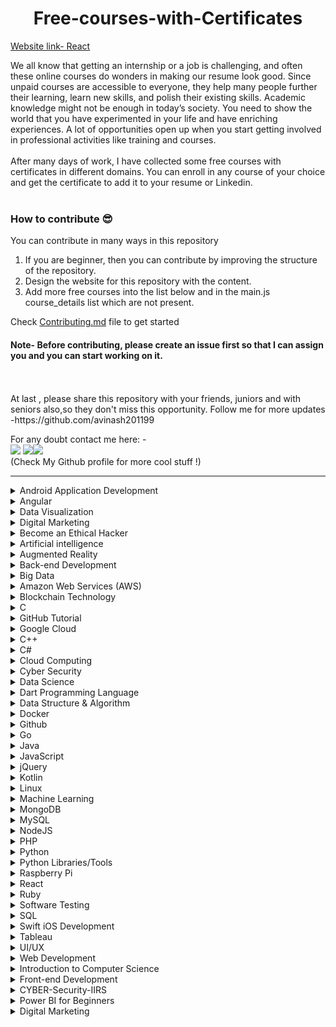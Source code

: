 <h1 align="center"> Free-courses-with-Certificates</h1>

[Website link- React](https://free-courses-with-certificates.netlify.app/)

We all know that getting an internship or a job is challenging, and often these online courses do wonders in making our resume look good. Since unpaid courses are accessible to everyone, they help many people further their learning, learn new skills, and polish their existing skills. Academic knowledge might not be enough in today’s society. You need to show the world that you have experimented in your life and have enriching experiences. A lot of opportunities open up when you start getting involved in professional activities like training and courses.<br>
<br>
After many days of work, I have collected some free courses with certificates in different domains. You can enroll in any course of your choice and get the certificate to add it to your resume or Linkedin.
<br>
<br>

### How to contribute 😎<br>

You can contribute in many ways in this repository

1. If you are beginner, then you can contribute by improving the structure of the repository. <br>
2. Design the website for this repository with the content. <br>
3. Add more free courses into the list below and in the main.js course_details list which are not present. <br>

Check [Contributing.md](https://github.com/avinash201199/Free-courses-with-Certificates/blob/main/CONTRIBUTING.md) file to get started

#### Note- Before contributing, please create an issue first so that I can assign you and you can start working on it.

<br>
<br>
At last , please share this repository with your friends, juniors and with seniors also,so they don't miss this opportunity. Follow me for more updates -https://github.com/avinash201199
<br>

For any doubt contact me here: - <br>
[<img src="https://img.icons8.com/color/50/000000/instagram-new--v2.png"/>](https://www.instagram.com/lets__code/) [<img src="https://img.icons8.com/color/48/000000/github--v3.png"/>](https://github.com/avinash201199)[<img src="https://img.icons8.com/color/48/000000/linkedin.png"/>](https://www.linkedin.com/in/avinash-singh-071b79175/)
<br>(Check My Github profile for more cool stuff !)<br>

<hr>

<details>
<summary>Android Application Development</summary>
<br>
Great Learning - Android Application Development<br>
Website-https://www.greatlearning.in/academy/learn-for-free/courses/android-application-development<br>
<br>
Udemy- Become an Android Developer from Scratch<br>
Website- https://www.udemy.com/course/become-an-android-developer-from-scratch/ <br>
<br>
Educba-Free Android App Development Course With Certification <br>
Website- https://www.educba.com/software-development/courses/free-android-app-development-course/ <br>
<br>
</details>

<details>
<summary>Angular</summary>
<br>
Sololearn - Angular + NestJS<br>
Website-https://www.sololearn.com/learning/1092<br>
<br>

<br>
Great Learning - Angular7 for beginners<br>
Website-https://www.mygreatlearning.com/academy/learn-for-free/courses/angular7-for-beginners<br>
<br>


<br>
Great Learning - AWS Cloud Practitioner Quest <br>
Website-https://explore.skillbuilder.aws/learn/course/11458/play/42651/play-cloud-quest-cloud-practitioner<br>
<br>
</details>

</details>

<details>
<summary> Data Visualization</summary>
<br>
Coursera- Data Visualization using Tableau <br>
Website-https://www.mygreatlearning.com/academy/learn-for-free/courses/data-visualization-using-tableau?career_path_id=2<br>
<br>
</details>
<details>
<summary> Digital Marketing</summary>
<br>The Fundamentals of Digital Marketing<br>
Website-https://learndigital.withgoogle.com/digitalgarage/course/digital-marketing<br>
<br>
Master the basics of digital marketing with our free course accredited by Interactive Advertising Bureau Europe and The Open University. There are 26 modules to explore, all created by Google trainers, packed full of practical exercises and real-world examples to help you turn knowledge into action.
<br>
</details>
<details>
<summary> Become an Ethical Hacker</summary>
<br>
Great Learning- Become an Ethical Hacker <br>
Website-https://www.mygreatlearning.com/academy/learn-for-free/courses/become-an-ethical-hacker<br>
<br>
</details>

<details>
<summary>Artificial intelligence</summary>
<br>
GREAT LEARNING ACADEMY- Introduction to Deep Learning<br>
Website-https://www.greatlearning.in/academy/learn-for-free/courses/introduction-to-deep-learning<br>
<br>
GREAT LEARNING ACADEMY- Computer Vision Essentials<br>
Website- https://www.greatlearning.in/academy/learn-for-free/courses/computer-vision-essentials<br>
<br>
GREAT LEARNING ACADEMY- Introduction to Tensorflow and Keras<br>
Website- https://www.greatlearning.in/academy/learn-for-free/courses/introduction-to-tensorflow-and-keras<br>
<br>
GREAT LEARNING ACADEMY- How to Build your own Chatbot using Python?<br>
Website- https://www.greatlearning.in/academy/learn-for-free/courses/how-to-build-your-own-chatbot-using-python<br>
<br>
GREAT LEARNING ACADEMY- OpenCV Tutorial<br>
Website- https://www.greatlearning.in/academy/learn-for-free/courses/face-detection-with-opencv-in-python<br>
<br>
GREAT LEARNING ACADEMY- TensorFlow Python<br>
Website- https://www.greatlearning.in/academy/learn-for-free/courses/tensorflow-python<br>
 <br>
Future Learn-Digital Skills: Artificial Intelligence<br>
 Website- https://www.futurelearn.com/courses/artificial-intelligence<br>
 <br>
UDEMY: Introduction to Artificial Intelligence in Software Testing<br>
 Website- https://www.udemy.com/course/introduction-to-artificial-intelligence-in-software-testing<br>
 
<br>
</details>

<details>
<summary>Augmented Reality</summary>
<br>
Coursera - Introduction to Augmented Reality and ARCore<br>
Website-https://www.coursera.org/learn/ar<br>
<br>
</details>

<details>
<summary>Back-end Development</summary>
<br>
FreeCodeCamp - Back End Development and APIs<br>
Website-https://www.freecodecamp.org/learn/back-end-development-and-apis<br>
<br>
Udacity - Intro to Backend<br>
Website-https://www.udacity.com/course/intro-to-backend--ud171
<br>
</details>

<details>
<summary>Big Data</summary>
<br>
GREAT LEARNING ACADEMY- Introduction to Big Data and Hadoop<br>
Website- https://www.greatlearning.in/academy/learn-for-free/courses/introduction-to-big-data-and-hadoop<br>
<br>
GREAT LEARNING ACADEMY- Introduction to Apache Hive<br>
Website- https://www.greatlearning.in/academy/learn-for-free/courses/introduction-to-apache-hive<br>
<br>
GREAT LEARNING ACADEMY- Spark Basics<br>
Website- https://www.greatlearning.in/academy/learn-for-free/courses/spark-basics<br>
<br>
 FUTURE LEARN- Big Data Analytics: Opportunities, Challenges, and the Future<br>
 Website-https://www.futurelearn.com/courses/applied-big-data-analytics
<br>
<br>
UDEMY: Essential Non Technical Skills of Effective Data Scientists<br>
 Website- https://www.udemy.com/share/104fI23@HXPESfaal6TkxBGwZVO4s8bsVUcn2pCEvhFwpop5i0kIQeGdP4BlxQn6kiJdDGm_6w==/<br>
 <br>
</details>

<details>
<summary>Amazon Web Services (AWS)</summary>
<br>
Official Website<br>
Website-https://explore.skillbuilder.aws/learn<br>
<br>
</details>

<details>
<summary>Blockchain Technology</summary>
<br>
COURSERA - Blockchain Basics<br>
Website : https://www.coursera.org/learn/blockchain-basics?ranMID=40328&ranEAID=JVFxdTr9V80&ranSiteID=JVFxdTr9V80-DVWDPTM3td0_wUL_LQyS5Q&siteID=JVFxdTr9V80-DVWDPTM3td0_wUL_LQyS5Q&utm_content=10&utm_medium=partners&utm_source=linkshare&utm_campaign=JVFxdTr9V80<br>
<br>
COGNITIVE CLASS - Blockchain Essentials<br>
Website : https://cognitiveclass.ai/courses/blockchain-course<br>
<br>
GREAT LEARNING ACADEMY - Blockchain Basics<br>
Website : https://www.greatlearning.in/academy/learn-for-free/courses/blockchain-basics<br>
<br>
DIGITALDEFYND - This page contains 10 best Blockchain free certification courses<br>
Website : https://digitaldefynd.com/best-blockchain-courses-training-and-certifications-online/#1_Blockchain_Certification_by_INSEAD_Courser<br>
<br>
PLURALSIGHT - Blockchain-Principles and Practices<br>
Website : https://www.pluralsight.com/courses/blockchain-principles-practices?clickid=w3vydT2oUxyIWE2wQIVNPydYUkBXHI1YZ05ezo0&irgwc=1&mpid=1193463&aid=7010a000001xAKZAA2&utm_medium=digital_affiliate&utm_campaign=1193463&utm_source=impactradius<br><br>
UDEMY - Free Blockchain Courses and Tutorials<br>
Website : https://www.udemy.com/topic/blockchain/free/<br>
CryptoZombies - Build DApps By Building Simple Games<br>
Website : https://cryptozombies.io/ <br>
 <br>
LEARNWEB3.IO - Become a Web3 Developer <br>
Website : https://learnweb3.io/dashboard <br>
<br>
Bitdegree - Learn Solidity with Space Doggo <br>
Website : https://www.bitdegree.org/course/learn-solidity-space-doggos <br>
</details>

<details>
<summary>C</summary>
<br>
Sololearn - C<br>
Website-https://www.sololearn.com/learning/1089<br>
<br>
GREAT LEARNING ACADEMY- C for Beginners<br>
Website-https://www.greatlearning.in/academy/learn-for-free/courses/c-for-beginners1<br>
<br>
</details>


<details>
<summary>GitHub Tutorial</summary>
<br>GitHub Tutorial for Beginners <br>
Website-https://skills.github.com/<br>
<br>
GREAT LEARNING ACADEMY- GitHub Tutorial for Beginners<br>
Website-https://www.greatlearning.in/academy/learn-for-free/courses/c-for-beginners1<br>
<br>
</details>

<details>
<summary> Google Cloud </summary>
<br> 30 Days of Google Cloud <br>
Website - https://events.withgoogle.com/30daysofgooglecloud/#content <br>
<br> Google Cloud Platform for Begineers<br>
Website-https://www.mygreatlearning.com/academy/learn-for-free/courses/google-cloud-platform-for-beginners1 <br>
<br>
</details>

<details>
<summary>C++</summary>
<br>
Sololearn- C++<br>
Website- https://www.sololearn.com/learning/1051<br>
<br>
Udacity- C++<br>
Website- https://www.udacity.com/course/c-for-programmers--ud210 <br>
<br>
Great Learning - Introduction to C++<br>
Website - https://www.mygreatlearning.com/academy/learn-for-free/courses/introduction-to-c
<br>
 
 <br>
Introduction to C++ course<br>
Website - https://www.simplilearn.com/free-course-to-learn-cpp-basics-skillup
<br>
 
</details>

<details>
<summary>C#</summary>
<br>
Sololearn- C#<br>
Website- https://www.sololearn.com/learning/1080<br>
<br>
W3schools- C#<br>
Website- https://www.w3schools.com/cs/cs_exam.php<br>
<br>
Desenvolvedor IO- Iniciando com ASP.NET Core<br>
Website- https://desenvolvedor.io/curso-online-iniciando-com-asp-net-core<br>
<br>
</details>

<details>
<summary>Cloud Computing</summary>
<br>
Congnitive.ai- Introduction to Cloud<br>
Website-https://cognitiveclass.ai/courses/introduction-to-cloud<br>
<br>

GREAT LEARNING ACADEMY- Cloud Foundations<br>
Website- https://www.greatlearning.in/academy/learn-for-free/courses/cloud-foundations<br>
<br>
GREAT LEARNING ACADEMY- Cloud Foundations - Advanced<br>
Website- https://www.greatlearning.in/academy/learn-for-free/courses/cloud-foundations-advanced<br>
<br>
GREAT LEARNING ACADEMY- AWS For Beginners<br>
Website- https://www.greatlearning.in/academy/learn-for-free/courses/aws-for-beginners1<br>
<br>
GREAT LEARNING ACADEMY- Microsoft Azure Essentials<br>
Website-https://www.greatlearning.in/academy/learn-for-free/courses/microsoft-azure-essentials<br>
<br>
GREAT LEARNING ACADEMY- Google Cloud Platform for Beginners<br>
Website- https://www.greatlearning.in/academy/learn-for-free/courses/google-cloud-platform-for-beginners1<br>
<br>
GREAT LEARNING ACADEMY- Cloud Computing Architecture<br>
Website-https://www.greatlearning.in/academy/learn-for-free/courses/cloud-computing-architecture<br>
<br>
Careers360- Cloud Computing<br>
Website-https://www.careers360.com/university/indian-institute-of-technology-kharagpur/cloud-computing-certification-course<br>
<br>

</details>

<details>
<summary>Cyber Security</summary>
<br>
GREAT LEARNING ACADEMY- Introduction to Cyber Security<br>
Website- https://www.greatlearning.in/academy/learn-for-free/courses/introduction-to-cyber-security<br>
<br>
GREAT LEARNING ACADEMY- Introduction to Ethical Hacking<br>
Website- https://www.greatlearning.in/academy/learn-for-free/courses/introduction-to-ethical-hacking<br>
<br>
GREAT LEARNING ACADEMY- Advanced Cyber Security - Threats and Governance<br>
Website- https://www.greatlearning.in/academy/learn-for-free/courses/advanced-cyber-security-threats-and-governance<br>
<br>
GREAT LEARNING ACADEMY- Ethical Hacking - Mobile Platforms and Network Architecture<br>
Website- https://www.greatlearning.in/academy/learn-for-free/courses/ethical-hacking-mobile-platforms-and-network-architecture<br>
<br>
Information Security<br>
Website-https://www.freecodecamp.org/learn/information-security/<br>
<br>
<br>

</details>

<details>
<summary>Data Science</summary>
<br>
Sololearn- Data Science <br>
Website-https://www.sololearn.com/learning/1093<br>
<br>
Analytic Vidhya- Introduction to Python(Data Science) <br>
Website-https://courses.analyticsvidhya.com/pages/all-free-courses/<br>
<br>
cognitiveclass.ai- Introduction to Data Science<br>
Website-https://cognitiveclass.ai/courses/data-science-101<br>
<br>
cognitiveclass.ai- Data Science Methodology<br>
Website-https://cognitiveclass.ai/courses/data-science-methodology-2<br>
<br> 
cognitiveclass.ai- Data Science Tools<br>
Website-https://cognitiveclass.ai/courses/data-science-hands-open-source-tools-2<br>
<br> 
GREAT LEARNING ACADEMY- Data Science Foundations<br>
Website-https://www.greatlearning.in/academy/learn-for-free/courses/data-science-foundations<br>
<br> 
GREAT LEARNING ACADEMY- Basics of Exploratory Data Analysis<br>
Website-https://olympus.greatlearning.in/courses/13687<br>
<br> 
GREAT LEARNING ACADEMY- Probability for Data Science<br>
Website-https://www.greatlearning.in/academy/learn-for-free/courses/probability-for-data-science<br>
<br>
GREAT LEARNING ACADEMY- Statistical Methods for Decision Making<br>
Website-https://www.greatlearning.in/academy/learn-for-free/courses/statistical-methods-for-decision-making<br>
<br>
GREAT LEARNING ACADEMY- Predictive Modeling and Analytics - Regression<br>
Website-https://www.greatlearning.in/academy/learn-for-free/courses/predictive-modeling-and-analytics-regression<br>
<br>
GREAT LEARNING ACADEMY- Data Visualization using Tableau<br>
Website-https://www.greatlearning.in/academy/learn-for-free/courses/data-visualization-using-tableau<br>
<br>
GREAT LEARNING ACADEMY- Data Visualization With Power BI<br>
Website-https://www.greatlearning.in/academy/learn-for-free/courses/data-visualization-with-power-bi<br>
<br>
GREAT LEARNING ACADEMY- COVID-19 Outbreak Prediction<br>
Website-https://www.greatlearning.in/academy/learn-for-free/courses/covid-19-outbreak-prediction<br>
<br> 
GREAT LEARNING ACADEMY- Data Mining<br>
Website-https://www.greatlearning.in/academy/learn-for-free/courses/data-mining1<br>
<br>
GREAT LEARNING ACADEMY- Kaggle Competition<br>
Website-https://www.greatlearning.in/academy/learn-for-free/courses/kaggle-competition-for-beginners1<br>
<br> 
GREAT LEARNING ACADEMY- Credit Card Fraud Detection<br>
Website-https://www.greatlearning.in/academy/learn-for-free/courses/credit-card-fraud-detection<br>
<br>
DATACAMP- Class Central <br>
Website-https://www.classcentral.com/course/datacamp-intro-to-python-for-data-science-7631<br>
<br> 
Check more courses related to Data Science on Great Learning Academy<br>
Website-https://www.greatlearning.in/academy#our-courses
<br>
 JOVIAN's courses on Data Science and Machine Learning <br>
  Website-https://www.jovian.ai/
  <br>
</details>

<details>
<summary>Dart Programming Language </summary>
<br>
App Development using Dart Programming Language
Website-=
 https://alison.com/course/app-development-using-dart-programming-language?utm_source=google&utm_medium=cpc&utm_campaign=PPC_Tier-4_First-Click_Courses-_Broad_&utm_adgroup=Course-4407_App-Development-using-Dart-Programming-Language&gclid=CjwKCAjwp9qZBhBkEiwAsYFsb7WyApkstaAnVh6ENUignPoaq_xXThsE8DCwttQXfGw5tp_tbOXOrxoCADQQAvD_BwE<br>
<br>
<br>
</details>
<details>
<summary>Data Structure & Algorithm</summary>
<br>
GREAT LEARNING ACADEMY- Data Structure & Algorithms in Java for Intermediate Level<br>
Website-https://www.greatlearning.in/academy/learn-for-free/courses/master-data-structure-algorithms-in-java<br>
<br>
LEARNBAY- Data Structures and Algorithms for Tech<br>
Website-https://course.learnbay.co/dsa<br>
<br>
upGrad- Data Structures and Algorithms for Interview Preparation<br>
Website-https://www.upgrad.com/us/free-courses/<br>
<br>
</details>

<details>
<summary>Docker</summary>
<br>
GREAT LEARNING ACADEMY- Docker Projects<br>
Website-https://www.greatlearning.in/academy/learn-for-free/courses/docker-projects<br>
<br>
GREAT LEARNING ACADEMY- Docker Best Practices<br>
Website-https://www.greatlearning.in/academy/learn-for-free/courses/docker-best-practices<br>
<br>
</details>

<details>
<summary>Github</summary>
<br>
GREAT LEARNING ACADEMY- GitHub Tutorial for Beginners<br>
Website-https://www.greatlearning.in/academy/learn-for-free/courses/github-tutorial-for-beginners<br>
<br> 
</details>

<details>
<summary>Go</summary>
<br>
Sololearn - Go<br>
Website-https://www.sololearn.com/learning/1164<br>
 <br>
GO Programming Language<br>
Website-https://www.mygreatlearning.com/academy/learn-for-free/courses/go-programming-language<br> 
 <br>
</details>

<details>
<summary>Java</summary>
<br>
Sololearn - Java<br>
Website- https://www.sololearn.com/learning/1068<br>
<br>
Linkedin-Learning Java<br>
Website-https://www.linkedin.com/learning/learning-java-4/<br>
<br>
GeeksforGeeks- Fork Java<br>
https://practice.geeksforgeeks.org/courses/fork-java<br>
<br>
GREAT LEARNING ACADEMY- Java Programming<br>
Website-https://www.greatlearning.in/academy/learn-for-free/courses/hashing-in-java<br>
<br>
GREAT LEARNING ACADEMY- Hashing in Java<br>
Website-https://www.greatlearning.in/academy/learn-for-free/courses/java-programming<br>
<br>
upGrad- Core Java Basics<br>
Website-https://learn.upgrad.com/course/1373<br>
<br>
Infosys SpringBoard- Java Programming<br>
Website-https://infyspringboard.onwingspan.com/web/en/login?ref=%2Fapp%2Ftoc%2Flex_29959473947367270000_shared%2Foverview<br>
<br>
</details>

<details>
<summary>JavaScript</summary>
<br>
Sololearn- JavaScript<br>
Website- https://www.sololearn.com/learning/1024<br>
<br>
Java Script course by free code camp dot org<br>
Website : https://www.freecodecamp.org/learn/javascript-algorithms-and-data-structures/<br>
  <br>
</details>

<details>
<summary>jQuery</summary>
<br>
Sololearn - jQuery<br>
Website-https://www.sololearn.com/learning/1082<br>
<br> 
</details>

<details>
<summary>Kotlin</summary>
<br>
Sololearn - Kotlin<br>
Website-https://www.sololearn.com/learning/1160<br>
<br>
Udacity- Kotlin Bootcamp For Programmers <br>
Website-https://www.udacity.com/course/kotlin-bootcamp-for-programmers--ud9011 <br>
<br>
</details>

<details>
<summary>Linux</summary>
<br>
Geek University - Free Linux course<br>
Website- https://geek-university.com/course/free-linux-course/<br>
<br>
GREAT LEARNING ACADEMY- Linux Tutorial<br>
Website-https://www.greatlearning.in/academy/learn-for-free/courses/linux-tutorial<br>
<br>
</details>

<details>
<summary>Machine Learning</summary>
<br>
Google Developer Club -Machine Learning Crash Course<br>
Website-https://www.sololearn.com/learning/1094<br>
<br>
Sololearn - Machine Learning<br>
Website-https://developers.google.com/machine-learning/crash-course<br>
<br>
GREAT LEARNING ACADEMY- Basics of Machine Learning<br>
Website-https://www.greatlearning.in/academy/learn-for-free/courses/basics-of-machine-learning-1<br>
<br>
GREAT LEARNING ACADEMY- Supervised Machine Learning with Logistic Regression and Naïve Bayes<br>
Website-https://www.greatlearning.in/academy/learn-for-free/courses/supervised-machine-learning-with-logistic-regression-and-naive-bayes<br>
<br>
GREAT LEARNING ACADEMY- Supervised Machine Learning with Tree Based Models<br>
Website-https://www.greatlearning.in/academy/learn-for-free/courses/supervised-machine-learning-with-tree-based-models <br>
<br>
GREAT LEARNING ACADEMY- Unsupervised Machine Learning with K-means<br>
Website-https://www.greatlearning.in/academy/learn-for-free/courses/unsupervised-machine-learning-with-k-means <br>
<br>
GREAT LEARNING ACADEMY- Statistics for Machine Learning<br>
Website- https://www.greatlearning.in/academy/learn-for-free/courses/statistics-for-machine-learning <br>
<br>
ML with python by free code camp dot org
<br>
website : https://www.freecodecamp.org/learn/machine-learning-with-python/
<br>
DataTalksClub: ML Zoomcamp<br>
Website- https://airtable.com/shryxwLd0COOEaqXo<br>
<br>
KAGGLE- Introduction to machine learning plus other machine learning courses<br>
Website- https://www.kaggle.com/learn/intro-to-machine-learning<br>
</details>

<details>
<summary>MongoDB</summary>
<br>
GREAT LEARNING ACADEMY- Mongodb Tutorial<br>
Website-https://www.greatlearning.in/academy/learn-for-free/courses/mongodb-tutorial<br>
<br>
<br>
MongoDB University<br>
Website-https://university.mongodb.com/<br>
<br>
</details>

<details>
<summary>MySQL</summary>
<br>
Geek University- MySQL course<br>
Website- https://geek-university.com/course/mysql-course/<br>
<br>
</details>

<details>
<summary>NodeJS</summary>
<br>
SIMPLILEARN - Getting started with NodeJS<br>
Website : https://www.simplilearn.com/learn-nodejs-basics-free-course-skillup<br>
<br>
COURSERA - Server-side Development with NodeJS, Express and MongoDB<br>
Website : https://www.coursera.org/learn/server-side-nodejs?ranMID=40328&ranEAID=JVFxdTr9V80&ranSiteID=JVFxdTr9V80-BhGyVRqGfwfzbqKem2Q0Aw&siteID=JVFxdTr9V80-BhGyVRqGfwfzbqKem2Q0Aw&utm_content=10&utm_medium=partners&utm_source=linkshare&utm_campaign=JVFxdTr9V80<br>
<br>
UpGRAD - Node JS Free Online Course with Certification<br>
Website : https://www.upgrad.com/blog/node-js-free-online-course/<br>
<br>
DIGITALDEFYND - 8 Best NodeJs Certification & Courses<br>
Website : https://digitaldefynd.com/best-nodejs-courses-class-certification-online/<br>
</details>

<details>
<summary>PHP</summary>
<br>
Sololearn - PHP<br>
Website-https://www.sololearn.com/learning/1059<br>
<br>
Codecademy - Learn PHP<br>
Website-https://www.codecademy.com/learn/learn-php <br>
<br>
Simplilearn - Introduction to PHP Basics<br>
Website-https://www.simplilearn.com/learn-php-basics-free-course-skillup <br>
<br>
</details>

<details>
<summary>Python</summary>
<br>
Sololearn - Intermediate Python<br>
website-https://www.sololearn.com/learning/1158<br>
<br>
Sololearn - Python Core<br>
website- https://www.sololearn.com/learning/1073<br>
<br>
Sololearn - Python for Data Science<br>
website- https://www.sololearn.com/learning/1161<br>
<br>
Sololearn - Python Data Structures<br>
website- https://www.sololearn.com/learning/1159<br>
<br>
GeeksforGeeks - Getting Started with Python<br>
website- https://practice.geeksforgeeks.org/courses/start-with-python-kids<br>
<br>
GeeksforGeeks - Fork Python<br>
website- https://practice.geeksforgeeks.org/courses/fork-python<br>
<br>
Newton School-The complete python course for beginners <br>
Website https://my.newtonschool.co/<br>
<br>
Cognitive.ai- Python for Data Science<br>
Website-https://cognitiveclass.ai/courses/python-for-data-science<br>
<br>
Udemy- Python OOP : Object Oriented Programming in Python<br>
Website-https://www.udemy.com/course/object-oriented-python-programming<br>
<br>
Great Learning - Python Fundamentals for Beginners <br>
Website - https://www.mygreatlearning.com/academy/learn-for-free/courses/python-fundamentals-for-beginners
<br>
 <br>
edX - CS50's Introduction to Programming with Python <br>
Website -https://www.edx.org/
<br>
<br>
Simplilearn - Introduction to Programming with Python 3x <br>
Website - https://www.simplilearn.com/free-python-programming-course-skillup<br>
<br>

</details>

<details>
<summary>Python Libraries/Tools</summary>
<br>
GREAT LEARNING ACADEMY- Basics of EDA with Python<br>
Website-https://www.greatlearning.in/academy/learn-for-free/courses/basics-of-eda-with-python<br>
<br>
GREAT LEARNING ACADEMY- NumPy Tutorial<br>
Website-https://www.greatlearning.in/academy/learn-for-free/courses/numpy-tutorial<br>
<br>
GREAT LEARNING ACADEMY- Jupyter Notebook<br>
Website-https://www.greatlearning.in/academy/learn-for-free/courses/jupyter-notebook<br>
<br>
GREAT LEARNING ACADEMY- Python Matplotlib<br>
Website-https://www.greatlearning.in/academy/learn-for-free/courses/python-matplotlib<br>
<br>
GREAT LEARNING ACADEMY- Python Pandas<br>
Website-https://www.greatlearning.in/academy/learn-for-free/courses/python-pandas<br>
<br>
Coursera - Python for Everybody Specialization <br>
Website-https://www.coursera.org/specializations/python?action=enroll<br>
<br>
Coursera - Crash Course on Python<br>
Website - https://www.coursera.org/learn/python-crash-course<br>
<br>
<br>
Udemy - Introduction to Flask<br>
Website - https://www.udemy.com/course/introduction-to-flask/<br>
<br>
</details>

<details>
<summary> Raspberry Pi</summary>
<br>
Geek University - Raspberry Pi free course<br>
Website-https://geek-university.com/course/raspberry-pi-free-course/<br>
<br>
</details>

<details>
<summary>React</summary>
<br>
Sololearn - React + Redux<br>
Website-https://www.sololearn.com/learning/1097<br>
<br>
Free Code Camp offers certifcations for react:
https://www.freecodecamp.org/learn/front-end-development-libraries/#sass
<br>
<br>
Infosys SpringBoard - ReactJS
Website - https://infyspringboard.onwingspan.com/web/en/login?ref=%2Fapp%2Ftoc%2Flex_10648877150323546000_shared%2Foverview
<br>
<br>
React the complete guide including Redux with certificate - Udemy
Website - https://www.udemy.com/course/react-the-complete-guide-incl-redux/
<br>
<br>

</details>

<details>
<summary>Ruby</summary>
<br>
Sololearn - Ruby<br>
Website-https://www.sololearn.com/learning/1081<br>
<br>
Udemy - Complete Ruby Tutorial for Beginners<br>
Website-https://www.udemy.com/course/ruby-tutorial-for-beginners/<br>
<br>
</details>

<details>
  <summary>Software Testing</summary>
  <br>
  Udemy - Test Automation using Selenium<br>
  Website-https://www.udemy.com/course/getting-started-with-test-automation-using-selenium/<br>
  <br>
</details>

<details>
<summary>SQL</summary>
<br>
Sololearn - SQL<br>
Website-https://www.sololearn.com/learning/1060<br>
<br>
<br>
Udemy - Advanced Databases and SQL Querying<br>
Website-https://www.udemy.com/course/advanced-tsql-querying-using-sql-2014/<br>
<br>
<br>
cognitiveclass.ai - SQL and Relational Databases 101
<br>
Website- https://courses.cognitiveclass.ai/courses/course-v1:BDU+DB0101EN+v1/course/ <br>
<br>
</details>

<details>
<summary>Swift iOS Development</summary>
<br>
Udemy - Swift iOS Developer<br>
Website-https://www.udemy.com/course/the-complete-ios-10-developer-course/<br>
<br>
</details>

<details>
<summary>Tableau</summary>
<br>
GREAT LEARNING ACADEMY- Data Visualization using Tableau<br>
Website-https://www.greatlearning.in/academy/learn-for-free/courses/data-visualization-using-tableau<br>
<br>
<br>
UDACITY- Data Visualization using Tableau<br>
https://www.udacity.com/course/data-visualization-in-tableau--ud1006
<br>
<br>
COURSERA- Data Visualization and Communication with Tableau<br>
https://www.coursera.org/learn/analytics-tableau
<br>
</details>

<details>
<summary>UI/UX</summary>
<br>
GREAT LEARNING ACADEMY- UI/UX<br>
Website-https://www.greatlearning.in/academy/learn-for-free/courses/ui-ux<br>
<br>
Linkedin- Introduction to Graphic Design<br>
Website-https://www.linkedin.com/learning/introduction-to-graphic-design-3/<br>
<br>
Linkedin-A FULL PATHWAY TO BECOME A GRAPHIC DESIGNER<br>
Website-https://opportunity.linkedin.com/skills-for-in-demand-jobs/graphic-designer?trk=li-jobsindemand-graphic-en<br>
 <br>
 Future Learn-Digital Skills: User Experience<br>
 Website-https://www.futurelearn.com/courses/digital-skills-user-experience<br>
 <br>
</details>

<details>
<summary>Web Development</summary>
<br>
Sololearn - HTML<br>
Website- https://www.sololearn.com/learning/1014<br>
<br>
Sololearn - CSS<br>
Website- https://www.sololearn.com/learning/1014<br>
<br>
Sololearn - Responsive Web Design<br>
Website- https://www.sololearn.com/learning/1162<br>
<br>
Linkedin- HTML Essential Training<br>
Website-https://www.linkedin.com/learning/html-essential-training-4/what-is-html<br>
<br>
Linkedin- JavaScript Essential Training<br>
Website-https://www.linkedin.com/learning/javascript-essential-training-3/<br>
<br>
Linkedin- Succeeding in Web Development: Full Stack and Front End<br>
Website- https://www.linkedin.com/learning/succeeding-in-web-development-full-stack-and-front-end/<br>
<br>
GREAT LEARNING ACADEMY- HTML Attributes and Tags<br>
Website-https://www.greatlearning.in/academy/learn-for-free/courses/html-attributes-and-tags<br>
<br>
GREAT LEARNING ACADEMY- Front End Development - HTML<br>
Website-https://www.greatlearning.in/academy/learn-for-free/courses/front-end-development-html<br>
<br>
GREAT LEARNING ACADEMY- Front End Development - CSS<br>
Website-https://www.greatlearning.in/academy/learn-for-free/courses/front-end-development-css<br>
<br>
GREAT LEARNING ACADEMY- Introduction to JavaScript<br>
Website-https://www.greatlearning.in/academy/learn-for-free/courses/introduction-to-javascript<br>
<br>
Geek University - Apache HTTP Server course<br>
Website-https://geek-university.com/course/apache-online-course/<br>
<br>
Responsive web design by free code camp
<br>
website : https://www.freecodecamp.org/learn/responsive-web-design/<br>
<br>
Front end developement libraries : React
<br>
website : https://www.freecodecamp.org/learn/front-end-development-libraries/
<br>
  
</details>



<details>
<summary>Introduction to Computer Science</summary>
<br>
CS50's Introduction to Computer Science<br>
Website-https://www.edx.org/course/introduction-computer-science-harvardx-cs50x<br>
<br>
edX- An introduction to the intellectual enterprises of computer science and the art of programming.<br>
 This is CS50x , Harvard University's introduction to the intellectual enterprises of computer science and the art of programming for majors and non-majors alike, with or without prior programming experience. An entry-level course taught by David J. Malan, CS50x teaches students how to think algorithmically and solve problems efficiently. Topics include abstraction, algorithms, data structures, encapsulation, resource management, security, software engineering, and web development. Languages include C, Python, SQL, and JavaScript plus CSS and HTML. Problem sets inspired by real-world domains of biology, cryptography, finance, forensics, and gaming. The on-campus version of CS50x , CS50, is Harvard's largest course.
 
 Students who earn a satisfactory score on 9 problem sets (i.e., programming assignments) and a final project are eligible for a certificate. This is a self-paced course–you may take CS50x on your own schedule.
 
 If you have any questions or concerns, please contact harvardx@harvard.edu and/or report your experience through the edX contact form.
 
Website- https://www.edx.org/course/introduction-computer-science-harvardx-cs50x<br>
<br>
</details>


<details>
<summary>Front-end Development</summary>
<br>
Coursera-  Introduction to HTML5<br>
Website- https://www.coursera.org/learn/html<br>
<br>
CodeStudio-  Fundamentals of HTML<br>
Website- https://www.codingninjas.com/codestudio/guided-paths/fundamentals-of-html<br>
<br>
CodeStudio - Fundamentals of  CSS<br>
Website- https://www.codingninjas.com/codestudio/guided-paths/fundamentals-of-css<br>
<br>
CodeStudio - Basics Of Javascript<br>
Website- https://www.codingninjas.com/codestudio/guided-paths/basics-of-javascript<br>
<br>
CodeStudio- Basics of React<br>
Website-https://www.codingninjas.com/codestudio/guided-paths/basics-of-react<br>
<br>
CodeStudio- Basics of Angular<br>
Website-https://www.codingninjas.com/codestudio/guided-paths/basics-of-angular<br>
<br>
</details>

<details>
<summary>CYBER-Security-IIRS </summary>
<br>
INDIAN INSITUTE OF REMOTE SENSING <br>
Website-https://elearning.iirs.gov.in/edusatregistration/student<br>
<br>
</details>


<details>
<summary>Power BI for Beginners</summary>
<br>
SimpliLearn <br>
Website-https://www.simplilearn.com/learn-power-bi-basics-free-course-skillup<br>
<br>
Power BI Basics free course takes you through desktop layouts, BI reports, dashboards, Power BI DAX commands, and functions. Power BI is a business analytics tool that helps analysts use interactive visualizations to create dashboards and reports. This free course will help you understand how to use Power BI tools to analyze data, create datasets, and more. 
 <br>
</details>

<details>
<summary>Digital Marketing</summary>
<br>
Great Learning - Introduction to Digital Marketing<br>
Website-https://www.mygreatlearning.com/academy/learn-for-free/courses/introduction-to-digital-marketing<br>
<br>
Great learning - Statistics for Machine Learning<br>
Website- https://www.mygreatlearning.com/academy/learn-for-free/courses/statistics-for-machine-learning<br>
<br>
simplilearn - Business Intelligence Fundamentals<br>
Website-https://www.simplilearn.com/free-business-intelligence-course-online-skillup <br>
<br>
</details>

